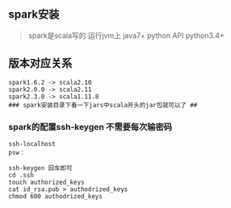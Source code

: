 ## spark安装
> spark是scala写的 运行jvm上 java7+
> python API python3.4+
## 版本对应关系
    spark1.6.2 -> scala2.10
    spark2.0.0 -> scala2.11
    spark2.3.0 -> scala1.11.8
    ### spark安装目录下看一下jars中scala开头的jar包就可以了 ##


### spark的配置ssh-keygen 不需要每次输密码
    ssh-localhost 
    psw：
    
    ssh-keygen 回车即可 
    cd .ssh 
    touch authorized_keys
    cat id_rsa.pub > authodrized_keys 
    chmod 600 authodrized_keys 
    


    
